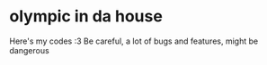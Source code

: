 olympic in da house
===================

Here's my codes :3
Be careful, a lot of bugs and features, might be dangerous
